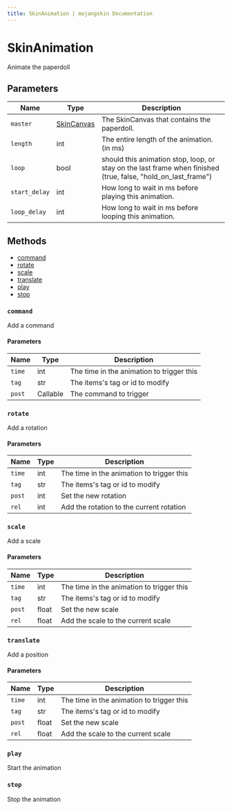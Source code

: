 ```yaml
---
title: SkinAnimation | mojangskin Documentation
---
```


# SkinAnimation

Animate the paperdoll

## Parameters

| Name          | Type                                 | Description                                                                                                   |
| ------------- | ------------------------------------ | ------------------------------------------------------------------------------------------------------------- |
| `master`      | [SkinCanvas](/mojangskin/SkinCanvas) | The SkinCanvas that contains the paperdoll.                                                                   |
| `length`      | int                                  | The entire length of the animation. (in ms)                                                                   |
| `loop`        | bool                                 | should this animation stop, loop, or stay on the last frame when finished (true, false, "hold_on_last_frame") |
| `start_delay` | int                                  | How long to wait in ms before playing this animation.                                                         |
| `loop_delay`  | int                                  | How long to wait in ms before looping this animation.                                                         |

## Methods

- [command](#command)
- [rotate](#rotate)
- [scale](#scale)
- [translate](#translate)
- [play](#play)
- [stop](#stop)

### `command`

Add a command

#### Parameters

| Name   | Type     | Description                               |
| ------ | -------- | ----------------------------------------- |
| `time` | int      | The time in the animation to trigger this |
| `tag`  | str      | The items's tag or id to modify           |
| `post` | Callable | The command to trigger                    |

### `rotate`

Add a rotation

#### Parameters

| Name   | Type | Description                               |
| ------ | ---- | ----------------------------------------- |
| `time` | int  | The time in the animation to trigger this |
| `tag`  | str  | The items's tag or id to modify           |
| `post` | int  | Set the new rotation                      |
| `rel`  | int  | Add the rotation to the current rotation  |

### `scale`

Add a scale

#### Parameters

| Name   | Type  | Description                               |
| ------ | ----- | ----------------------------------------- |
| `time` | int   | The time in the animation to trigger this |
| `tag`  | str   | The items's tag or id to modify           |
| `post` | float | Set the new scale                         |
| `rel`  | float | Add the scale to the current scale        |

### `translate`

Add a position

#### Parameters

| Name   | Type  | Description                               |
| ------ | ----- | ----------------------------------------- |
| `time` | int   | The time in the animation to trigger this |
| `tag`  | str   | The items's tag or id to modify           |
| `post` | float | Set the new scale                         |
| `rel`  | float | Add the scale to the current scale        |

### `play`

Start the animation

### `stop`

Stop the animation
